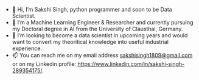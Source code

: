- 👋 Hi, I’m Sakshi Singh, python programmer and soon to be Data Scientist.
- 👀 I’m a Machine Learning Engineer & Researcher and currently pursuing my Doctoral degree in AI from the University of Clausthal, Germany.
- 💞️ I’m looking to become a data scientist in upcoming years and would want to convert my theoritical knowledge into useful industrial experience.
- 📫 You can reach me on my email address sakshisingh1809@gmail.com or on my Linkedin profile: https://www.linkedin.com/in/sakshi-singh-289354175/.

<!---
sakshisingh1809/sakshisingh1809 is a ✨ special ✨ repository because its `README.md` (this file) appears on your GitHub profile.
You can click the Preview link to take a look at your changes.
--->
